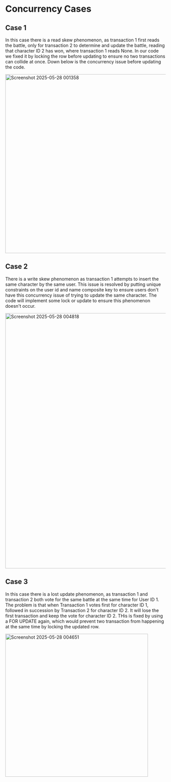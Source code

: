 <h1>Concurrency Cases</h1>

<h2>Case 1</h2>

In this case there is a read skew phenomenon, as transaction 1 first reads the battle, only for transaction 2 to determine and update the battle, reading that character ID 2 has won, where transaction 1 reads None. In our code we fixed it by locking the row before updating to ensure no two transactions can collide at once. Down below is the concurrency issue before updating the code.

<img width="561" alt="Screenshot 2025-05-28 001358" src="https://github.com/user-attachments/assets/7f435f9b-4c27-45e0-a621-b67ba0c2f633" />

<h2>Case 2</h2>

There is a write skew phenomenon as transaction 1 attempts to insert the same character by the same user. This issue is resolved by putting unique constraints on the user id and name composite key to ensure users don't have this concurrency issue of trying to update the same character. The code will implement some lock or update to ensure this phenomenon doesn't occur.

<img width="800" alt="Screenshot 2025-05-28 004818" src="https://github.com/user-attachments/assets/8f53240a-a16d-4ebb-9ace-2e8b94e96307" />

<h2>Case 3</h2>

In this case there is a lost update phenomenon, as transaction 1 and transaction 2 both vote for the same battle at the same time for User ID 1. The problem is that when Transaction 1 votes first for character ID 1, followed in succession by Transaction 2 for character ID 2. It will lose the first transaction and keep the vote for character ID 2. THis is fixed by using a FOR UPDATE again, which would prevent two transaction from happening at the same time by locking the updated row.

<img width="448" alt="Screenshot 2025-05-28 004651" src="https://github.com/user-attachments/assets/5cc609fc-453a-4741-b04e-560d65c0c8a2" />
